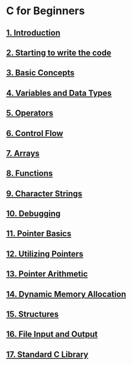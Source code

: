 # C for Beginners

## [1. Introduction](link)

## [2. Starting to write the code](link)

## [3. Basic Concepts](link)

## [4. Variables and Data Types](link)

## [5. Operators](link)

## [6. Control Flow](link)

## [7. Arrays](link)

## [8. Functions](link)

## [9. Character Strings](link)

## [10. Debugging](link)

## [11. Pointer Basics](link)

## [12. Utilizing Pointers](link)

## [13. Pointer Arithmetic](link)

## [14. Dynamic Memory Allocation](link)

## [15. Structures](link)

## [16. File Input and Output](link)

## [17. Standard C Library](link)
